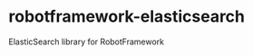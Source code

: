 robotframework-elasticsearch
============================

ElasticSearch library for RobotFramework

